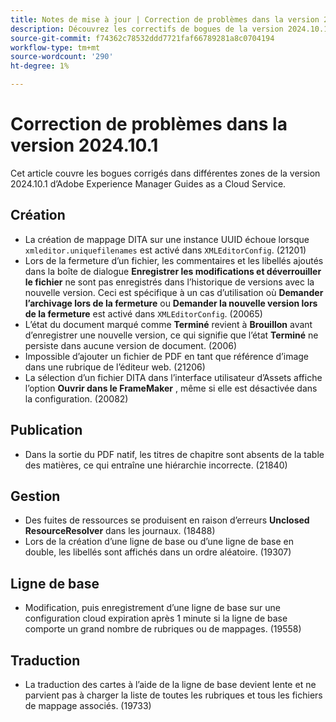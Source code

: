 ```yaml
---
title: Notes de mise à jour | Correction de problèmes dans la version 2024.10.1 d’Adobe Experience Manager Guides
description: Découvrez les correctifs de bogues de la version 2024.10.1 d’Adobe Experience Manager Guides as a Cloud Service.
source-git-commit: f74362c78532ddd7721faf66789281a8c0704194
workflow-type: tm+mt
source-wordcount: '290'
ht-degree: 1%

---
```


# Correction de problèmes dans la version 2024.10.1

Cet article couvre les bogues corrigés dans différentes zones de la version 2024.10.1 d’Adobe Experience Manager Guides as a Cloud Service.

## Création

- La création de mappage DITA sur une instance UUID échoue lorsque `xmleditor.uniquefilenames` est activé dans `XMLEditorConfig`. (21201)
- Lors de la fermeture d’un fichier, les commentaires et les libellés ajoutés dans la boîte de dialogue **Enregistrer les modifications et déverrouiller le fichier** ne sont pas enregistrés dans l’historique de versions avec la nouvelle version. Ceci est spécifique à un cas d’utilisation où **Demander l’archivage lors de la fermeture** ou **Demander la nouvelle version lors de la fermeture** est activé dans `XMLEditorConfig`. (20065)
- L’état du document marqué comme **Terminé** revient à **Brouillon** avant d’enregistrer une nouvelle version, ce qui signifie que l’état **Terminé** ne persiste dans aucune version de document. (2006)
- Impossible d’ajouter un fichier de PDF en tant que référence d’image dans une rubrique de l’éditeur web. (21206)
- La sélection d’un fichier DITA dans l’interface utilisateur d’Assets affiche l’option **Ouvrir dans le FrameMaker** , même si elle est désactivée dans la configuration. (20082)

## Publication

- Dans la sortie du PDF natif, les titres de chapitre sont absents de la table des matières, ce qui entraîne une hiérarchie incorrecte. (21840)


## Gestion

- Des fuites de ressources se produisent en raison d’erreurs **Unclosed ResourceResolver** dans les journaux. (18488)
- Lors de la création d’une ligne de base ou d’une ligne de base en double, les libellés sont affichés dans un ordre aléatoire. (19307)


## Ligne de base

- Modification, puis enregistrement d’une ligne de base sur une configuration cloud expiration après 1 minute si la ligne de base comporte un grand nombre de rubriques ou de mappages. (19558)

## Traduction

- La traduction des cartes à l’aide de la ligne de base devient lente et ne parvient pas à charger la liste de toutes les rubriques et tous les fichiers de mappage associés. (19733)